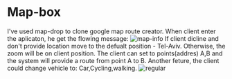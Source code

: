 # Map-box
I've used map-drop to clone google map route creator.
When client enter the aplicaton, he get the flowing message:
![map-info](https://user-images.githubusercontent.com/19891974/109402472-e8874d00-795e-11eb-8ac5-8eb7e6b3df7e.jpg)
If client dicline and don't provide location move to the defualt position - Tel-Aviv.
Otherwise, the zoom will be on client position.
The client can set to points(addres) A,B and the system will provide a route from point A to B.
Another feture, the client could change vehicle to: Car,Cycling,walking.
![regular](https://user-images.githubusercontent.com/19891974/109402616-e1ad0a00-795f-11eb-98ae-7df0935c501b.png)



